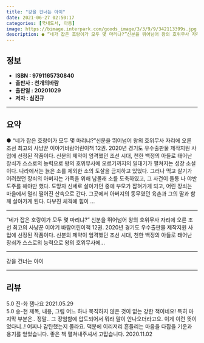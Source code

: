 ```yaml
---
title: "강을 건너는 아이"
date: 2021-06-27 02:50:17
categories: [국내도서, 아동]
image: https://bimage.interpark.com/goods_image/3/3/9/9/342113399s.jpg
description: ● “네가 잡은 호랑이가 모두 몇 마리냐?”신분을 뛰어넘어 왕의 호위무사 자리에 오른 조선 최고의 사냥꾼 이야기바람어린이책 12권. 2020년 경기도 우수출판물 제작지원 사업에 선정된 작품이다. 신분의 제약이 엄격했던 조선 시대, 천한 백정의 아들로 태어난 장쇠가 스스로의 능력으로 왕
---
```


## **정보**

- **ISBN : 9791165730840**
- **출판사 : 천개의바람**
- **출판일 : 20201029**
- **저자 : 심진규**

------



## **요약**

●  “네가 잡은 호랑이가 모두 몇 마리냐?”신분을 뛰어넘어 왕의 호위무사 자리에 오른 조선 최고의 사냥꾼 이야기바람어린이책 12권. 2020년 경기도 우수출판물 제작지원 사업에 선정된 작품이다. 신분의 제약이 엄격했던 조선 시대, 천한 백정의 아들로 태어난 장쇠가 스스로의 능력으로 왕의 호위무사에 오르기까지의 일대기가 펼쳐지는 성장 소설이다. 나라에서는 늙은 소를 제외한 소의 도살을 금지하고 있었다. 그러나 먹고 살기가 어려웠던 장쇠의 아버지는 가족을 위해 남몰래 소를 도축하였고, 그 사건이 들통 나 야반도주를 해야만 했다. 도망자 신세로 살아가던 중에 부모가 잡혀가게 되고, 어린 장쇠는 마을에서 멀리 떨어진 산속으로 간다. 그곳에서 아버지의 동무였던 육손과 그의 딸과 함께 살아가게 된다. 다부진 체격에 힘이 ...

------

“네가 잡은 호랑이가 모두 몇 마리냐?”
신분을 뛰어넘어 왕의 호위무사 자리에 오른 
조선 최고의 사냥꾼 이야기
바람어린이책 12권. 2020년 경기도 우수출판물 제작지원 사업에 선정된 작품이다. 신분의 제약이 엄격했던 조선 시대, 천한 백정의 아들로 태어난 장쇠가 스스로의 능력으로 왕의 호위무사에... 

------


강을 건너는 아이 

------


## **리뷰** 

5.0 진-화 잼나요 2021.05.29 <br/>5.0 송-현 제목, 내용, 그림 어느 하나 묵직하지 않은 것이 없는 강한 책이네요! 특히 마지막 부분은.. 정말.. 그 장엄함에 압도되어서 뭐라 말이 안나오더라고요. 이게 이런 뜻이었다니..! 어찌나 감탄했는지 몰라요. 덕분에 이리저리 흔들리는 마음을 다잡을 기운과 용기를 얻었습니다. 좋은 책 펼쳐내주셔서 고맙습니다. 2020.11.02 <br/>